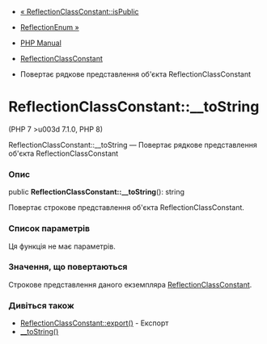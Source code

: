 - [«
ReflectionClassConstant::isPublic](reflectionclassconstant.ispublic.md)
- [ReflectionEnum »](class.reflectionenum.md)

- [PHP Manual](index.md)
- [ReflectionClassConstant](class.reflectionclassconstant.md)
- Повертає рядкове представлення об'єкта ReflectionClassConstant

# ReflectionClassConstant::\_\_toString

(PHP 7 \>u003d 7.1.0, PHP 8)

ReflectionClassConstant::\_\_toString — Повертає рядкове
представлення об'єкта ReflectionClassConstant

### Опис

public **ReflectionClassConstant::\_\_toString**(): string

Повертає строкове представлення об'єкта ReflectionClassConstant.

### Список параметрів

Ця функція не має параметрів.

### Значення, що повертаються

Строкове представлення даного екземпляра
[ReflectionClassConstant](class.reflectionclassconstant.md).

### Дивіться також

- [ReflectionClassConstant::export()](reflectionclassconstant.export.md) -
Експорт
- [\_\_toString()](language.oop5.magic.md#object.tostring)
